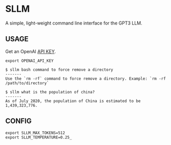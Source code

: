 # SLLM
A simple, light-weight command line interface for the GPT3 LLM.

## USAGE
Get an OpenAI [API KEY](https://platform.openai.com/account/api-keys).

```
export OPENAI_API_KEY
```

```
$ sllm bash command to force remove a directory
-------
Use the `rm -rf` command to force remove a directory. Example: `rm -rf /path/to/directory`

$ sllm what is the population of china?
-------
As of July 2020, the population of China is estimated to be 1,439,323,776.

```

## CONFIG
```
export SLLM_MAX_TOKENS=512
export SLLM_TEMPERATURE=0.25_
```
